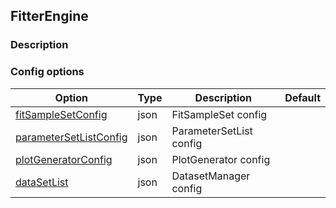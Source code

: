 ## FitterEngine

### Description

### Config options

| Option                                         | Type | Description             | Default |
|------------------------------------------------|------|-------------------------|---------|
| [fitSampleSetConfig](./FitSampleSet.md)        | json | FitSampleSet config     |         |
| [parameterSetListConfig](./FitParameterSet.md) | json | ParameterSetList config |         |
| [plotGeneratorConfig](./PlotGenerator.md)      | json | PlotGenerator config    |         |
| [dataSetList](./DatasetManager.md)             | json | DatasetManager config    |         |
